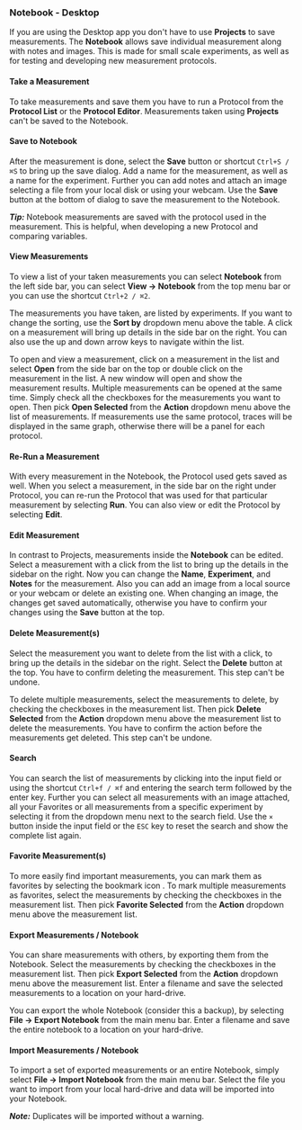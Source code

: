 ### Notebook - Desktop

If you are using the Desktop app you don't have to use **Projects** to save measurements. The **Notebook** allows save individual measurement along with notes and images. This is made for small scale experiments, as well as for testing and developing new measurement protocols.

#### Take a Measurement

To take measurements and save them you have to run a Protocol from the **Protocol List** or the **Protocol Editor**. Measurements taken using **Projects** can't be saved to the Notebook.

#### Save to Notebook

After the measurement is done, select the **Save** button or shortcut `Ctrl+S / ⌘S` to bring up the save dialog. Add a name for the measurement, as well as a name for the experiment. Further you can add notes and attach an image selecting a file from your local disk or using your webcam. Use the **Save** button at the bottom of dialog to save the measurement to the Notebook.

***Tip:*** Notebook measurements are saved with the protocol used in the measurement. This is helpful, when developing a new Protocol and comparing variables.

#### View Measurements

To view a list of your taken measurements you can select **Notebook** from the left side bar, you can select **View → Notebook** from the top menu bar or you can use the shortcut `Ctrl+2 / ⌘2`.

The measurements you have taken, are listed by experiments. If you want to change the sorting, use the **Sort by** dropdown menu above the table.
A click on a measurement will bring up details in the side bar on the right. You can also use the up and down arrow keys to navigate within the list.

To open and view a measurement, click on a measurement in the list and select **Open** from the side bar on the top or double click on the measurement in the list. A new window will open and show the measurement results. Multiple measurements can be opened at the same time. Simply check all the checkboxes for the measurements you want to open. Then pick **Open Selected** from the **Action** dropdown menu above the list of measurements. If measurements use the same protocol, traces will be displayed in the same graph, otherwise there will be a panel for each protocol.

#### Re-Run a Measurement

With every measurement in the Notebook, the Protocol used gets saved as well. When you select a measurement, in the side bar on the right under Protocol, you can re-run the Protocol that was used for that particular measurement by selecting **Run**. You can also view or edit the Protocol by selecting **Edit**.

#### Edit Measurement

In contrast to Projects, measurements inside the **Notebook** can be edited. Select a measurement with a click from the list to bring up the details in the sidebar on the right. Now you can change the **Name**, **Experiment**, and **Notes** for the measurement. Also you can add an image from a local source or your webcam or delete an existing one. When changing an image, the changes get saved automatically, otherwise you have to confirm your changes using the **Save** button at the top.

#### Delete Measurement(s)

Select the measurement you want to delete from the list with a click, to bring up the details in the sidebar on the right. Select the **Delete** button at the top. You have to confirm deleting the measurement. This step can't be undone.

To delete multiple measurements, select the measurements to delete, by checking the checkboxes in the measurement list. Then pick **Delete Selected** from the **Action** dropdown menu above the measurement list to delete the measurements. You have to confirm the action before the measurements get deleted. This step can't be undone.

#### Search

You can search the list of measurements by clicking into the input field or using the shortcut `Ctrl+f / ⌘f` and entering the search term followed by the enter key. Further you can select all measurements with an image attached, all your Favorites or all measurements from a specific experiment by selecting it from the dropdown menu next to the search field. Use the `×` button inside the input field or the `ESC` key to reset the search and show the complete list again.

#### Favorite Measurement(s)

To more easily find important measurements, you can mark them as favorites by selecting the bookmark icon <i class="fa fa-bookmark-o"></i>. To mark multiple measurements as favorites, select the measurements by checking the checkboxes in the measurement list. Then pick **Favorite Selected** from the **Action** dropdown menu above the measurement list.

#### Export Measurements / Notebook

You can share measurements with others, by exporting them from the Notebook. Select the measurements by checking the checkboxes in the measurement list. Then pick **Export Selected** from the **Action** dropdown menu above the measurement list. Enter a filename and save the selected measurements to a location on your hard-drive.

You can export the whole Notebook (consider this a backup), by selecting **File → Export Notebook** from the main menu bar. Enter a filename and save the entire notebook to a location on your hard-drive.

#### Import Measurements / Notebook

To import a set of exported measurements or an entire Notebook, simply select **File → Import Notebook** from the main menu bar. Select the file you want to import from your local hard-drive and data will be imported into your Notebook.

***Note:*** Duplicates will be imported without a warning.